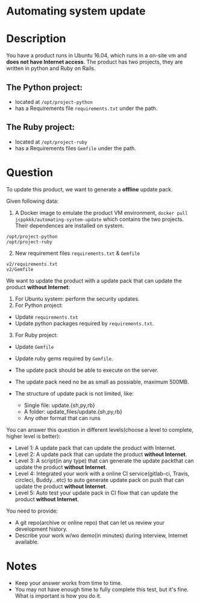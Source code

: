 Automating system update
===
# Description
You have a product runs in Ubuntu 16.04, which runs in a on-site vm and **does not have Internet access**. The product has two projects, they are written in python and Ruby on Rails.

## The Python project:
  - located at `/opt/project-python`
  - has a Requirements file `requirements.txt` under the path.

## The Ruby project:
- located at `/opt/project-ruby`
- has a Requirements files `Gemfile` under the path.

# Question
To update this product, we want to generate a **offline** update pack.

Given following data:
1. A Docker image to emulate the product VM environment, `docker pull jcppkkk/automating-system-update`
  which contains the two projects. Their dependences are installed on system.
  ~~~
  /opt/project-python
  /opt/project-ruby
  ~~~
2. New requirement files `requirements.txt` & `Gemfile`
  ~~~
  v2/requirements.txt
  v2/Gemfile
  ~~~

We want to update the product with a update pack that can update the product **without Internet**:
1. For Ubuntu system: perform the security updates.
2. For Python project:
  - Update `requirements.txt`
  - Update python packages required by `requirements.txt`.
3. For Ruby project:
  - Update `Gemfile`
  - Update ruby gems required by `Gemfile`.

- The update pack should be able to execute on the server.
- The update pack need no be as small as possiable, maximum 500MB.
- The structure of update pack is not limited, like:
  - Single file: update.{sh,py,rb}
  - A folder: update_files/update.{sh,py,rb}
  - Any other format that can runs

You can answer this question in different levels(choose a level to complete, higher level is better):
- Level 1: A update pack that can update the product with Internet.
- Level 2: A update pack that can update the product **without Internet**.
- Level 3: A script(in any type) that can generate the update packthat can update the product **without Internet**.
- Level 4: Integrated your work with a online CI service(gitlab-ci, Travis, circleci, Buddy...etc) to auto generate update pack on push that can update the product **without Internet**.
- Level 5: Auto test your update pack in CI flow that can update the product **without Internet**.

You need to provide:
- A git repo(archive or online repo) that can let us review your development history.
- Describe your work w/wo demo(in minutes) during interview, Internet available.

# Notes
- Keep your answer works from time to time.
- You may not have enough time to fully complete this test, but it's fine. What is important is how you do it.

